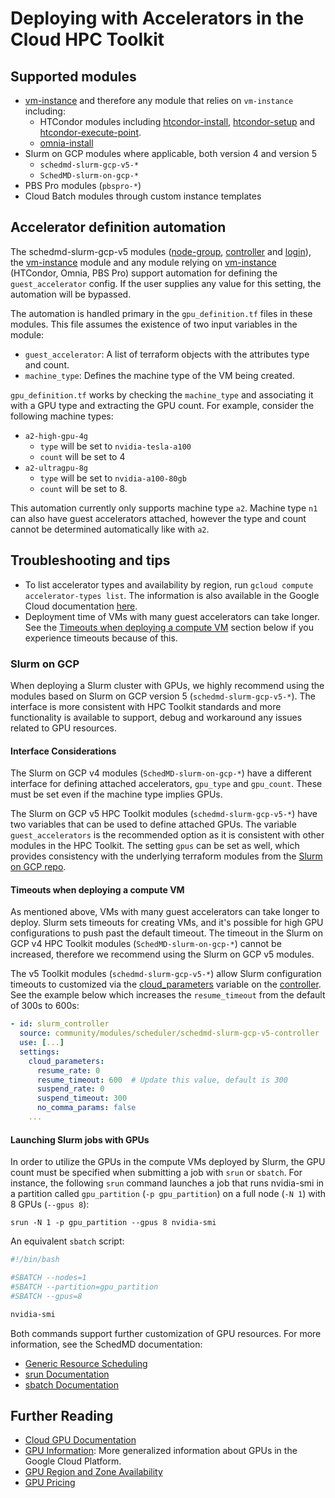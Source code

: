 # Deploying with Accelerators in the Cloud HPC Toolkit

## Supported modules

* [vm-instance] and therefore any module that relies on `vm-instance` including:
  * HTCondor modules including [htcondor-install], [htcondor-setup] and
    [htcondor-execute-point].
  * [omnia-install]
* Slurm on GCP modules where applicable, both version 4 and version 5
  * `schedmd-slurm-gcp-v5-*`
  * `SchedMD-slurm-on-gcp-*`
* PBS Pro modules (`pbspro-*`)
* Cloud Batch modules through custom instance templates

## Accelerator definition automation

The schedmd-slurm-gcp-v5 modules ([node-group], [controller] and [login]),
the [vm-instance] module and any module relying on [vm-instance] (HTCondor,
Omnia, PBS Pro) support
automation for defining the `guest_accelerator` config. If the user supplies any
value for this setting, the automation will be bypassed.

The automation is handled primary in the `gpu_definition.tf` files in these
modules. This file assumes the existence of two input variables in the module:

* `guest_accelerator`: A list of terraform objects with the attributes type and
  count.
* `machine_type`: Defines the machine type of the VM being created.

`gpu_definition.tf` works by checking the `machine_type` and associating it with
a GPU type and extracting the GPU count. For example, consider the following
machine types:
* `a2-high-gpu-4g`
  * `type` will be set to `nvidia-tesla-a100`
  * `count` will be set to 4
* `a2-ultragpu-8g`
  * `type` will be set to `nvidia-a100-80gb`
  * `count` will be set to 8.

This automation currently only supports machine type `a2`. Machine type `n1` can
also have guest accelerators attached, however the type and count
cannot be determined automatically like with `a2`.

[vm-instance]: https://github.com/GoogleCloudPlatform/hpc-toolkit/tree/main/modules/compute/vm-instance
[node-group]: https://github.com/GoogleCloudPlatform/hpc-toolkit/tree/main/community/modules/compute/schedmd-slurm-gcp-v5-node-group
[controller]: https://github.com/GoogleCloudPlatform/hpc-toolkit/tree/main/community/modules/scheduler/schedmd-slurm-gcp-v5-controller
[login]: https://github.com/GoogleCloudPlatform/hpc-toolkit/tree/main/community/modules/scheduler/schedmd-slurm-gcp-v5-login
[omnia-install]: https://github.com/GoogleCloudPlatform/hpc-toolkit/tree/main/community/modules/scripts/omnia-install
[htcondor-install]: https://github.com/GoogleCloudPlatform/hpc-toolkit/tree/main/community/modules/scripts/htcondor-install
[htcondor-setup]: https://github.com/GoogleCloudPlatform/hpc-toolkit/tree/main/community/modules/scheduler/htcondor-setup
[htcondor-execute-point]: https://github.com/GoogleCloudPlatform/hpc-toolkit/tree/main/community/modules/compute/htcondor-execute-point

## Troubleshooting and tips

* To list accelerator types and availability by region, run
  `gcloud compute accelerator-types list`. The information is also available in
  the Google Cloud documentation [here](https://cloud.google.com/compute/docs/gpus/gpu-regions-zones).
* Deployment time of VMs with many guest accelerators can take longer. See the
  [Timeouts when deploying a compute VM](#timeouts-when-deploying-a-compute-vm)
  section below if you experience timeouts because of this.

### Slurm on GCP

When deploying a Slurm cluster with GPUs, we highly recommend using the
modules based on Slurm on GCP version 5 (`schedmd-slurm-gcp-v5-*`). The
interface is more consistent with HPC Toolkit standards and more functionality
is available to support, debug and workaround any issues related to GPU
resources.

#### Interface Considerations

The Slurm on GCP v4 modules (`SchedMD-slurm-on-gcp-*`) have a different
interface for defining attached accelerators, `gpu_type` and `gpu_count`. These
must be set even if the machine type implies GPUs.

The Slurm on GCP v5 HPC Toolkit modules (`schedmd-slurm-gcp-v5-*`) have two
variables that can be used to define attached GPUs. The variable
`guest_accelerators` is the recommended option as it is consistent with other
modules in the HPC Toolkit. The setting `gpus` can be set as well, which
provides consistency with the underlying terraform modules from the
[Slurm on GCP repo][slurm-gcp].

#### Timeouts when deploying a compute VM

As mentioned above, VMs with many guest accelerators can take longer to deploy.
Slurm sets timeouts for creating VMs, and it's possible for high GPU
configurations to push past the default timeout. The timeout in the
Slurm on GCP v4 HPC Toolkit modules (`SchedMD-slurm-on-gcp-*`) cannot
be increased, therefore we recommend using the Slurm on GCP v5 modules.

The v5 Toolkit modules (`schedmd-slurm-gcp-v5-*`) allow Slurm configuration
timeouts to customized via the [cloud_parameters] variable on the [controller].
See the example below which increases the `resume_timeout` from the default of
300s to 600s:

```yaml
- id: slurm_controller
  source: community/modules/scheduler/schedmd-slurm-gcp-v5-controller
  use: [...]
  settings:
    cloud_parameters:
      resume_rate: 0
      resume_timeout: 600  # Update this value, default is 300
      suspend_rate: 0
      suspend_timeout: 300
      no_comma_params: false
    ...
```

#### Launching Slurm jobs with GPUs

In order to utilize the GPUs in the compute VMs deployed by Slurm, the GPU
count must be specified when submitting a job with `srun` or `sbatch`. For
instance, the following `srun` command launches a job that runs nvidia-smi in a
partition called `gpu_partition` (`-p gpu_partition`) on a full node (`-N 1`)
with 8 GPUs (`--gpus 8`):

```shell
srun -N 1 -p gpu_partition --gpus 8 nvidia-smi
```

An equivalent `sbatch` script:

```bash
#!/bin/bash

#SBATCH --nodes=1
#SBATCH --partition=gpu_partition
#SBATCH --gpus=8

nvidia-smi
```

Both commands support further customization of GPU resources. For more
information, see the SchedMD documentation:
* [Generic Resource Scheduling](https://slurm.schedmd.com/gres.html#Running_Jobs)
* [srun Documentation](https://slurm.schedmd.com/srun.html)
* [sbatch Documentation](https://slurm.schedmd.com/sbatch.html)

[slurm-gcp]: https://github.com/SchedMD/slurm-gcp
[cloud_parameters]: https://github.com/GoogleCloudPlatform/hpc-toolkit/tree/main/community/modules/scheduler/schedmd-slurm-gcp-v5-controller#input_cloud_parameters

## Further Reading

* [Cloud GPU Documentation](https://cloud.google.com/compute/docs/gpus/)
* [GPU Information](https://cloud.google.com/compute/docs/gpus/about-gpus): More
  generalized information about GPUs in the Google Cloud Platform.
* [GPU Region and Zone Availability](https://cloud.google.com/compute/docs/gpus/gpu-regions-zones)
* [GPU Pricing](https://cloud.google.com/compute/gpus-pricing)

